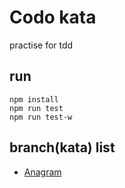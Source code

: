 # Codo kata
practise for tdd

## run 
```
npm install
npm run test
npm run test-w
```

## branch(kata) list
- [Anagram](https://github.com/demongodYY/codo-kata/tree/Anagram)